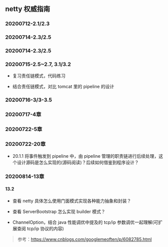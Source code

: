 ## netty 权威指南

### 20200712-2.1/2.3

### 20200714-2.3/2.5

### 20200714-2.3/2.5


### 20200715-2.5~2.7, 3.1/3.2

- 复习责任链模式，代码练习

- 结合责任链模式，对比 tomcat 里的 pipeline 的设计


### 20200716-3/3-3.5

### 20200717-4章

### 20200722-5章

### 20200722-20章

- 20.1.1 将事件触发到 pipeline 中，由 pipeline 管理的职责链进行后续处理，这个设计源码是怎么实现的(源码阅读)？后续如何借鉴到程序设计？


### 20200814-13章

#### 13.2

- 查看 netty 具体怎么使用门面模式实现各种能力抽象和封装？

- 查看 ServerBootstrap 怎么实现 builder 模式？

- ChannelOption，结合 java 性能调优中提及的 tcp/ip 参数调优一起理解(可扩展查阅 tcp/ip 协议的内容) 

> 参考：https://www.cnblogs.com/googlemeoften/p/6082785.html




